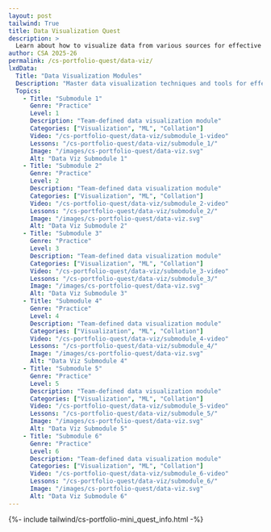 ```yaml
---
layout: post 
tailwind: True
title: Data Visualization Quest
description: >
  Learn about how to visualize data from various sources for effective representation and application, such as machine learning
author: CSA 2025-26
permalink: /cs-portfolio-quest/data-viz/
lxdData:
  Title: "Data Visualization Modules"
  Description: "Master data visualization techniques and tools for effective data representation!"
  Topics:
    - Title: "Submodule 1"
      Genre: "Practice"
      Level: 1
      Description: "Team-defined data visualization module"
      Categories: ["Visualization", "ML", "Collation"]
      Video: "/cs-portfolio-quest/data-viz/submodule_1-video"
      Lessons: "/cs-portfolio-quest/data-viz/submodule_1/"
      Image: "/images/cs-portfolio-quest/data-viz.svg"
      Alt: "Data Viz Submodule 1"
    - Title: "Submodule 2"
      Genre: "Practice"
      Level: 2
      Description: "Team-defined data visualization module"
      Categories: ["Visualization", "ML", "Collation"]
      Video: "/cs-portfolio-quest/data-viz/submodule_2-video"
      Lessons: "/cs-portfolio-quest/data-viz/submodule_2/"
      Image: "/images/cs-portfolio-quest/data-viz.svg"
      Alt: "Data Viz Submodule 2"
    - Title: "Submodule 3"
      Genre: "Practice"
      Level: 3
      Description: "Team-defined data visualization module"
      Categories: ["Visualization", "ML", "Collation"]
      Video: "/cs-portfolio-quest/data-viz/submodule_3-video"
      Lessons: "/cs-portfolio-quest/data-viz/submodule_3/"
      Image: "/images/cs-portfolio-quest/data-viz.svg"
      Alt: "Data Viz Submodule 3"
    - Title: "Submodule 4"
      Genre: "Practice"
      Level: 4
      Description: "Team-defined data visualization module"
      Categories: ["Visualization", "ML", "Collation"]
      Video: "/cs-portfolio-quest/data-viz/submodule_4-video"
      Lessons: "/cs-portfolio-quest/data-viz/submodule_4/"
      Image: "/images/cs-portfolio-quest/data-viz.svg"
      Alt: "Data Viz Submodule 4"
    - Title: "Submodule 5"
      Genre: "Practice"
      Level: 5
      Description: "Team-defined data visualization module"
      Categories: ["Visualization", "ML", "Collation"]
      Video: "/cs-portfolio-quest/data-viz/submodule_5-video"
      Lessons: "/cs-portfolio-quest/data-viz/submodule_5/"
      Image: "/images/cs-portfolio-quest/data-viz.svg"
      Alt: "Data Viz Submodule 5"
    - Title: "Submodule 6"
      Genre: "Practice"
      Level: 6
      Description: "Team-defined data visualization module"
      Categories: ["Visualization", "ML", "Collation"]
      Video: "/cs-portfolio-quest/data-viz/submodule_6-video"
      Lessons: "/cs-portfolio-quest/data-viz/submodule_6/"
      Image: "/images/cs-portfolio-quest/data-viz.svg"
      Alt: "Data Viz Submodule 6"
---
```

{%- include tailwind/cs-portfolio-mini_quest_info.html -%}